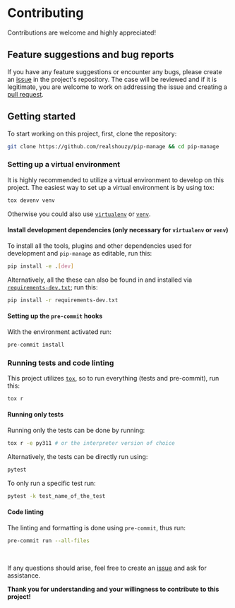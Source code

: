 # Contributing

Contributions are welcome and highly appreciated!

## Feature suggestions and bug reports

If you have any feature suggestions or encounter any bugs, please create an [issue](https://github.com/realshouzy/pip-manage/issues) in the project's repository. The case will be reviewed and if it is legitimate, you are welcome to work on addressing the issue and creating a [pull request](https://github.com/realshouzy/pip-manage/pulls).

## Getting started

To start working on this project, first, clone the repository:

```bash
git clone https://github.com/realshouzy/pip-manage && cd pip-manage
```

### Setting up a virtual environment

It is highly recommended to utilize a virtual environment to develop on this project. The easiest way to set up a virtual environment is by using tox:

```bash
tox devenv venv
```

Otherwise you could also use [``virtualenv``](https://virtualenv.pypa.io/en/latest) or [``venv``](https://docs.python.org/3/library/venv.html).

#### Install development dependencies (only necessary for ``virtualenv`` or ``venv``)

To install all the tools, plugins and other dependencies used for development and ``pip-manage`` as editable, run this:

```bash
pip install -e .[dev]
```

Alternatively, all the these can also be found in and installed via [``requirements-dev.txt``](/requirements-dev.txt); run this:

```bash
pip install -r requirements-dev.txt
```

#### Setting up the ``pre-commit`` hooks

With the environment activated run:

```bash
pre-commit install
```

### Running tests and code linting

This project utilizes [``tox``](https://tox.wiki/en/latest), so to run everything (tests and pre-commit), run this:

```bash
tox r
```

#### Running only tests

Running only the tests can be done by running:

```bash
tox r -e py311 # or the interpreter version of choice
```

Alternatively, the tests can be directly run using:

```bash
pytest
```

To only run a specific test run:

```bash
pytest -k test_name_of_the_test
```

#### Code linting

The linting and formatting is done using ``pre-commit``, thus run:

```bash
pre-commit run --all-files
```

</br>

If any questions should arise, feel free to create an [issue](https://github.com/realshouzy/pip-manage/issues) and ask for assistance.

**Thank you for understanding and your willingness to contribute to this project!**
